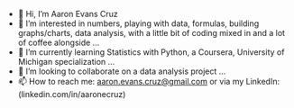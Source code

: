 - 👋 Hi, I’m Aaron Evans Cruz
- 👀 I’m interested in numbers, playing with data, formulas, building graphs/charts, data analysis, with a little bit of coding mixed in and a lot of coffee alongside ...
- 🌱 I’m currently learning Statistics with Python, a Coursera, University of Michigan specialization ...
- 💞️ I’m looking to collaborate on a data analysis project ...
- 📫 How to reach me: aaron.evans.cruz@gmail.com or via my LinkedIn: (linkedin.com/in/aaronecruz)
<!---
aaron-evans-cruz/aaron-evans-cruz is a ✨ special ✨ repository because its `README.md` (this file) appears on your GitHub profile.
You can click the Preview link to take a look at your changes.
--->
